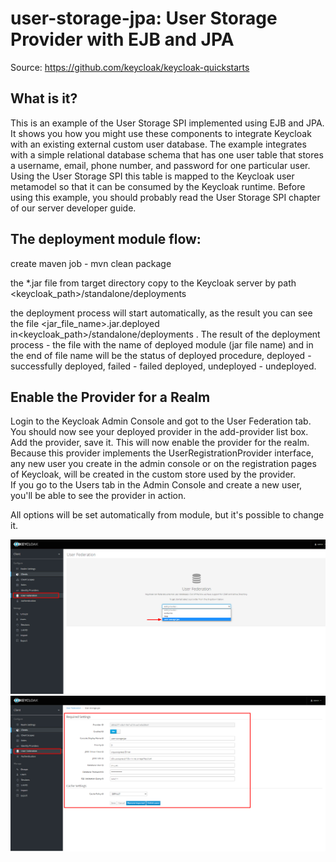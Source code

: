 user-storage-jpa: User Storage Provider with EJB and JPA
========================================================

Source: <https://github.com/keycloak/keycloak-quickstarts>  


What is it?
-----------

This is an example of the User Storage SPI implemented using EJB and JPA.  It shows you how you might use these components
to integrate <span>Keycloak</span> with an existing external custom user database.  The example integrates with a simple relational
database schema that has one user table that stores a username, email, phone number, and password for one particular user.
Using the User Storage SPI this table is mapped to the <span>Keycloak</span> user metamodel so that it can be consumed by the <span>Keycloak</span>
runtime. Before using this example, you should probably read the User Storage SPI chapter of our server developer guide.


The deployment module flow:
----------------------------

create maven job - mvn clean package

the *.jar file from target directory
copy to the Keycloak server by path <keycloak_path>/standalone/deployments

the deployment process will start automatically, as the result you can see the
file <jar_file_name>.jar.deployed in<keycloak_path>/standalone/deployments .
The result of the deployment process - the file with the name of deployed module (jar file name)
and in the end of file name will be the status of deployed procedure,
deployed - successfully deployed, failed - failed deployed, undeployed - undeployed.

Enable the Provider for a Realm
-------------------------------
Login to the <span>Keycloak</span> Admin Console and got to the User Federation tab.   
You should now see your deployed provider in the add-provider list box.
Add the provider, save it. This will now enable the provider for the realm.  
Because this provider implements the UserRegistrationProvider interface, any new user you create in the
admin console or on the registration pages of <span>Keycloak</span>, will be created in the custom store used by the provider.  
If you go to the Users tab in the Admin Console and create a new user, you'll be able to see the provider in action.

All options will be set automatically from module, but it's possible to change it.

![](keycloak-user-federation-1.png)
![](keycloak-user-federation-2.png)

